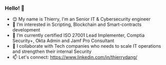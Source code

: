 ### Hello! 👋

- 😊 My name is Thierry, I'm an Senior IT & Cybersecurity engineer
- 👀 I’m interested in Scripting, Blockchain and Smart-contracts development
- 💼 I’m currently certified ISO 27001 Lead Implementer, Comptia Security+, Okta Admin and Jamf Pro Consultant
- 📍 I collaborate with Tech companies who needs to scale IT operations and strengthen their internal Security
- 📫 Let's connect: https://www.linkedin.com/in/thierrydang/

<!---
DlyanFR/DlyanFR is a ✨ special ✨ repository because its `README.md` (this file) appears on your GitHub profile.
You can click the Preview link to take a look at your changes.
--->
